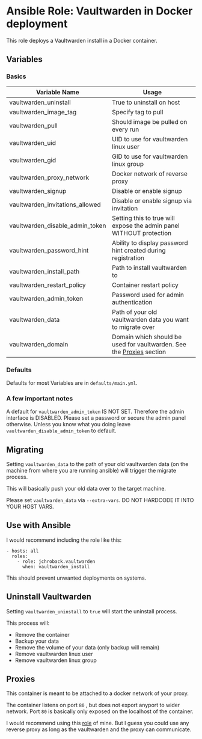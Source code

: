 # Ansible Role: Vaultwarden in Docker deployment

This role deploys a Vaultwarden install in a Docker container.

## Variables

### Basics

| Variable Name           | Usage                 |
|-------------------------|-----------------------|
| vaultwarden_uninstall   | True to uninstall on host |
| vaultwarden_image_tag   | Specify tag to pull |
| vaultwarden_pull        | Should image be pulled on every run |
| vaultwarden_uid         | UID to use for vaultwarden linux user |
| vaultwarden_gid         | GID to use for vaultwarden linux group | 
| vaultwarden_proxy_network | Docker network of reverse proxy | 
| vaultwarden_signup      | Disable or enable signup | 
| vaultwarden_invitations_allowed | Disable or enable signup via invitation |
| vaultwarden_disable_admin_token | Setting this to true will expose the admin panel WITHOUT protection |
| vaultwarden_password_hint | Ability to display password hint created during registration |
| vaultwarden_install_path | Path to install vaultwarden to |
| vaultwarden_restart_policy | Container restart policy | 
| vaultwarden_admin_token | Password used for admin authentication
| vaultwarden_data | Path of your old vaultwarden data you want to migrate over |
| vaultwarden_domain | Domain which should be used for vaultwarden. See the [Proxies](https://github.com/JCSynthTux/ansible-role-vaultwarden-deploy#proxies) section |

### Defaults
Defaults for most Variables are in ```defaults/main.yml```. 

### A few important notes
A default for ```vaultwarden_admin_token``` IS NOT SET. Therefore the admin interface is DISABLED.
Please set a password or secure the admin panel otherwise. 
Unless you know what you doing leave ```vaultwarden_disable_admin_token``` to default.

## Migrating
Setting ```vaultwarden_data``` to the path of your old vaultwarden data (on the machine from where you are running ansible) will trigger the migrate process.

This will basically push your old data over to the target machine.

Please set ```vaultwarden_data``` via ```--extra-vars```. DO NOT HARDCODE IT INTO YOUR HOST VARS.

## Use with Ansible
I would recommend including the role like this:
```
- hosts: all
  roles:
    - role: jchroback.vaultwarden
      when: vaultwarden_install
```
This should prevent unwanted deployments on systems.

## Uninstall Vaultwarden
Setting ```vaultwarden_uninstall``` to ```true``` will start the uninstall process.

This process will:
- Remove the container
- Backup your data 
- Remove the volume of your data (only backup will remain)
- Remove vaultwarden linux user
- Remove vaultwarden linux group

## Proxies
This container is meant to be attached to a docker network of your proxy. 

The container listens on port ```80``` , but does not export anyport to wider network. Port ```80``` is basically only exposed on the localhost of the container.

I would recommend using this [role](https://github.com/JCSynthTux/ansible-role-docker-nginx) of mine. But I guess you could use any reverse proxy as long as the vaultwarden and the proxy can communicate. 
